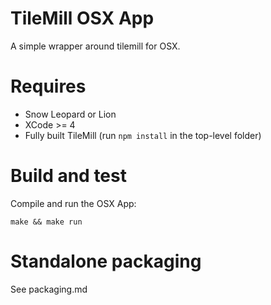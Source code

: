 # TileMill OSX App

A simple wrapper around tilemill for OSX.


# Requires

 * Snow Leopard or Lion
 * XCode >= 4
 * Fully built TileMill (run `npm install` in the top-level folder)


# Build and test

Compile and run the OSX App:

    make && make run


# Standalone packaging

  See packaging.md
